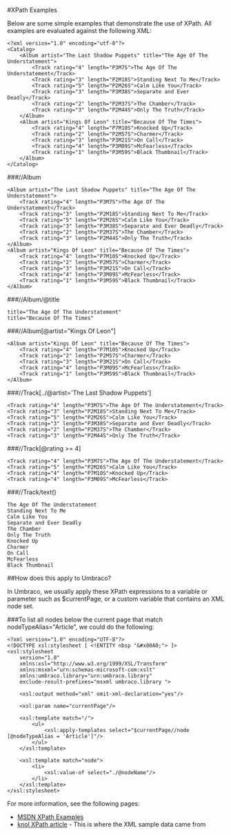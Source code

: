 #XPath Examples

Below are some simple examples that demonstrate the use of XPath. All examples are evaluated against the following XML:

	<?xml version="1.0" encoding="utf-8"?>
	<Catalog>
	    <Album artist="The Last Shadow Puppets" title="The Age Of The Understatement">
        	<Track rating="4" length="P3M7S">The Age Of The Understatement</Track>
	        <Track rating="3" length="P2M18S">Standing Next To Me</Track>
    	    <Track rating="5" length="P2M26S">Calm Like You</Track>
        	<Track rating="3" length="P3M38S">Separate and Ever Deadly</Track>
	        <Track rating="2" length="P2M37S">The Chamber</Track>
    	    <Track rating="3" length="P2M44S">Only The Truth</Track>
	    </Album>
    	<Album artist="Kings Of Leon" title="Because Of The Times">
        	<Track rating="4" length="P7M10S">Knocked Up</Track>
	        <Track rating="2" length="P2M57S">Charmer</Track>
    	    <Track rating="3" length="P3M21S">On Call</Track>
        	<Track rating="4" length="P3M09S">McFearless</Track>
	        <Track rating="1" length="P3M59S">Black Thumbnail</Track>
    	</Album>
	</Catalog>

###//Album

	<Album artist="The Last Shadow Puppets" title="The Age Of The Understatement">
        <Track rating="4" length="P3M7S">The Age Of The Understatement</Track>
        <Track rating="3" length="P2M18S">Standing Next To Me</Track>
        <Track rating="5" length="P2M26S">Calm Like You</Track>
        <Track rating="3" length="P3M38S">Separate and Ever Deadly</Track>
        <Track rating="2" length="P2M37S">The Chamber</Track>
        <Track rating="3" length="P2M44S">Only The Truth</Track>
    </Album>
    <Album artist="Kings Of Leon" title="Because Of The Times">
        <Track rating="4" length="P7M10S">Knocked Up</Track>
        <Track rating="2" length="P2M57S">Charmer</Track>
        <Track rating="3" length="P3M21S">On Call</Track>
        <Track rating="4" length="P3M09S">McFearless</Track>
        <Track rating="1" length="P3M59S">Black Thumbnail</Track>
    </Album>

###//Album/@title

	title="The Age Of The Understatement"
	title="Because Of The Times"

###//Album\[@artist="Kings Of Leon"]

	<Album artist="Kings Of Leon" title="Because Of The Times">
		<Track rating="4" length="P7M10S">Knocked Up</Track>
		<Track rating="2" length="P2M57S">Charmer</Track>
		<Track rating="3" length="P3M21S">On Call</Track>
		<Track rating="4" length="P3M09S">McFearless</Track>
		<Track rating="1" length="P3M59S">Black Thumbnail</Track>
	</Album>

###//Track\[../@artist='The Last Shadow Puppets']

	<Track rating="4" length="P3M7S">The Age Of The Understatement</Track>
	<Track rating="3" length="P2M18S">Standing Next To Me</Track>
	<Track rating="5" length="P2M26S">Calm Like You</Track>
	<Track rating="3" length="P3M38S">Separate and Ever Deadly</Track>
	<Track rating="2" length="P2M37S">The Chamber</Track>
	<Track rating="3" length="P2M44S">Only The Truth</Track>

###//Track\[@rating >= 4]

	<Track rating="4" length="P3M7S">The Age Of The Understatement</Track>
	<Track rating="5" length="P2M26S">Calm Like You</Track>
	<Track rating="4" length="P7M10S">Knocked Up</Track>
	<Track rating="4" length="P3M09S">McFearless</Track>

###//Track/text()

	The Age Of The Understatement
	Standing Next To Me
	Calm Like You
	Separate and Ever Deadly
	The Chamber
	Only The Truth
	Knocked Up
	Charmer
	On Call
	McFearless
	Black Thumbnail

##How does this apply to Umbraco?

In Umbraco, we usually apply these XPath expressions to a variable or parameter such as $currentPage, or a custom variable that contains an XML node set.

###To list all nodes below the current page that match nodeTypeAlias="Article", we could do the following:

	<?xml version="1.0" encoding="UTF-8"?>
	<!DOCTYPE xsl:stylesheet [ <!ENTITY nbsp "&#x00A0;"> ]>
	<xsl:stylesheet 
		version="1.0" 
		xmlns:xsl="http://www.w3.org/1999/XSL/Transform" 
		xmlns:msxml="urn:schemas-microsoft-com:xslt"
		xmlns:umbraco.library="urn:umbraco.library" 
		exclude-result-prefixes="msxml umbraco.library ">

		<xsl:output method="xml" omit-xml-declaration="yes"/>

		<xsl:param name="currentPage"/>

		<xsl:template match="/">
    		<ul>
				<xsl:apply-templates select="$currentPage//node [@nodeTypeAlias = 'Article']"/>
			</ul>
		</xsl:template>
	
		<xsl:template match="node">
			<li>
				<xsl:value-of select="./@nodeName"/>
			</li>
		</xsl:template>
	</xsl:stylesheet>

For more information, see the following pages:

- [MSDN XPath Examples](http://msdn.microsoft.com/en-us/library/ms256086.aspx)
- [knol XPath article](http://knol.google.com/k/jackie-sprott/xpath/2i2dcklqevrpq/6) - This is where the XML sample data came from
